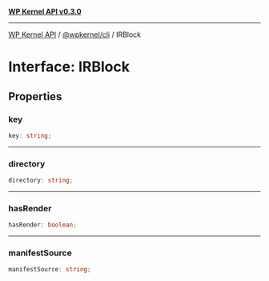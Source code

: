 [**WP Kernel API v0.3.0**](../../../README.md)

---

[WP Kernel API](../../../README.md) / [@wpkernel/cli](../README.md) / IRBlock

# Interface: IRBlock

## Properties

### key

```ts
key: string;
```

---

### directory

```ts
directory: string;
```

---

### hasRender

```ts
hasRender: boolean;
```

---

### manifestSource

```ts
manifestSource: string;
```

